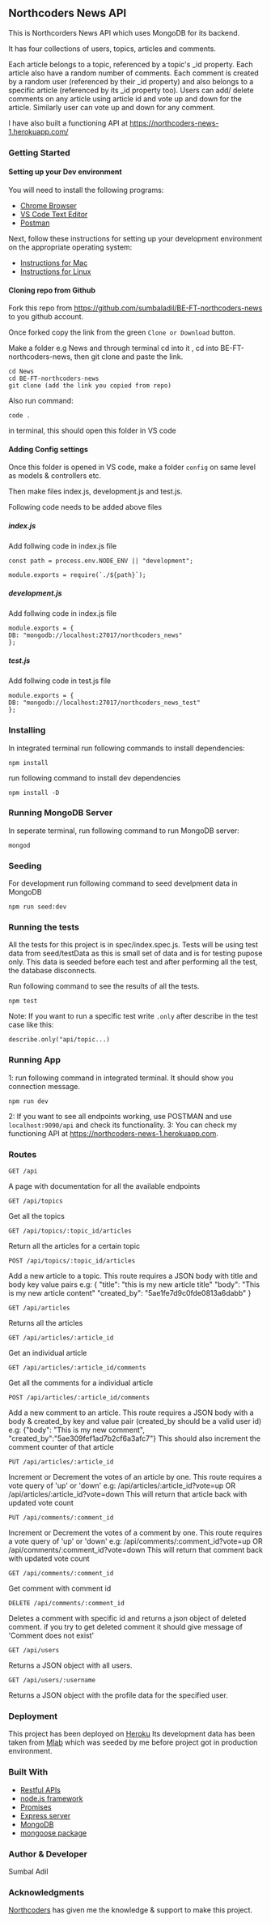 ## Northcoders News API

This is Northcorders News API which uses MongoDB for its backend.

It has four collections of users, topics, articles and comments.

Each article belongs to a topic, referenced by a topic's \_id property.
Each article also have a random number of comments.
Each comment is created by a random user (referenced by their \_id property) and also belongs to a specific article (referenced by its \_id property too).
Users can add/ delete comments on any article using article id and vote up and down for the article.
Similarly user can vote up and down for any comment.

I have also built a functioning API at https://northcoders-news-1.herokuapp.com/

### Getting Started

#### Setting up your Dev environment

You will need to install the following programs:

* [Chrome Browser](https://www.google.com/chrome/browser/desktop/index.html)
* [VS Code Text Editor](https://code.visualstudio.com/download)
* [Postman](https://www.getpostman.com/docs/v6/postman/launching_postman/installation_and_updates)

Next, follow these instructions for setting up your development environment on the appropriate
operating system:

* [Instructions for Mac](https://github.com/northcoders/setup-guides/tree/master/OSX)
* [Instructions for Linux](https://github.com/northcoders/setup-guides/tree/master/Linux)

#### Cloning repo from Github

Fork this repo from https://github.com/sumbaladil/BE-FT-northcoders-news to you github account.

Once forked copy the link from the green `Clone or Download` button.

Make a folder e.g News and through terminal cd into it , cd into BE-FT-northcoders-news, then git clone and paste the link.

```
cd News
cd BE-FT-northcoders-news
git clone (add the link you copied from repo)
```

Also run command:

```
code .
```

in terminal, this should open this folder in VS code

#### Adding Config settings

Once this folder is opened in VS code, make a folder `config` on same level as models & controllers etc.

Then make files index.js, development.js and test.js.

Following code needs to be added above files

##### index.js

Add follwing code in index.js file

```
const path = process.env.NODE_ENV || "development";

module.exports = require(`./${path}`);
```

##### development.js

Add follwing code in index.js file

```
module.exports = {
DB: "mongodb://localhost:27017/northcoders_news"
};
```

##### test.js

Add follwing code in test.js file

```
module.exports = {
DB: "mongodb://localhost:27017/northcoders_news_test"
};
```

### Installing

In integrated terminal run following commands to install dependencies:

```
npm install
```

run following command to install dev dependencies

```
npm install -D
```

### Running MongoDB Server

In seperate terminal, run following command to run MongoDB server:

```
mongod
```

### Seeding

For development run following command to seed develpment data in MongoDB

```
npm run seed:dev
```

### Running the tests

All the tests for this project is in spec/index.spec.js.
Tests will be using test data from seed/testData as this is small set of data and is for testing pupose only.
This data is seeded before each test and after performing all the test, the database disconnects.

Run following command to see the results of all the tests.

```
npm test
```

Note: If you want to run a specific test write `.only` after describe in the test case like this:

```
describe.only("api/topic...)
```

### Running App

1: run following command in integrated terminal. It should show you connection message.

```
npm run dev
```

2: If you want to see all endpoints working, use POSTMAN and use `localhost:9090/api` and check its functionality.
3: You can check my functioning API at https://northcoders-news-1.herokuapp.com.

### Routes

```http
GET /api
```

A page with documentation for all the available endpoints

```http
GET /api/topics
```

Get all the topics

```http
GET /api/topics/:topic_id/articles
```

Return all the articles for a certain topic

```http
POST /api/topics/:topic_id/articles
```

Add a new article to a topic. This route requires a JSON body with title and body key value pairs
e.g: {
"title": "this is my new article title"
"body": "This is my new article content"
"created_by": "5ae1fe7d9c0fde0813a6dabb"
}

```http
GET /api/articles
```

Returns all the articles

```http
GET /api/articles/:article_id
```

Get an individual article

```http
GET /api/articles/:article_id/comments
```

Get all the comments for a individual article

```http
POST /api/articles/:article_id/comments
```

Add a new comment to an article. This route requires a JSON body with a body & created_by key and value pair (created_by should be a valid user id)
e.g: {"body": "This is my new comment",
"created_by":"5ae309fef1ad7b2cf6a3afc7"}
This should also increment the comment counter of that article

```http
PUT /api/articles/:article_id
```

Increment or Decrement the votes of an article by one. This route requires a vote query of 'up' or 'down'
e.g: /api/articles/:article_id?vote=up OR /api/articles/:article_id?vote=down
This will return that article back with updated vote count

```http
PUT /api/comments/:comment_id
```

Increment or Decrement the votes of a comment by one. This route requires a vote query of 'up' or 'down'
e.g: /api/comments/:comment_id?vote=up OR /api/comments/:comment_id?vote=down
This will return that comment back with updated vote count

```http
GET /api/comments/:comment_id
```

Get comment with comment id

```http
DELETE /api/comments/:comment_id
```

Deletes a comment with specific id and returns a json object of deleted comment. if you try to get deleted comment it should give message of 'Comment does not exist'

```http
GET /api/users
```

Returns a JSON object with all users.

```http
GET /api/users/:username
```

Returns a JSON object with the profile data for the specified user.

### Deployment

This project has been deployed on [Heroku](https://www.heroku.com)
Its development data has been taken from [Mlab](https://mlab.com) which was seeded by me before project got in production environment.

### Built With

* [Restful APIs]()
* [node.js framework](https://nodejs.org)
* [Promises](https://developer.mozilla.org/en-US/docs/Web/JavaScript/Reference/Global_Objects/Promise)
* [Express server](https://www.npmjs.com/package/express)
* [MongoDB]()
* [mongoose package](https://www.npmjs.com/package/mongooses)

### Author & Developer

Sumbal Adil

### Acknowledgments

[Northcoders](https://northcoders.com) has given me the knowledge & support to make this project.
